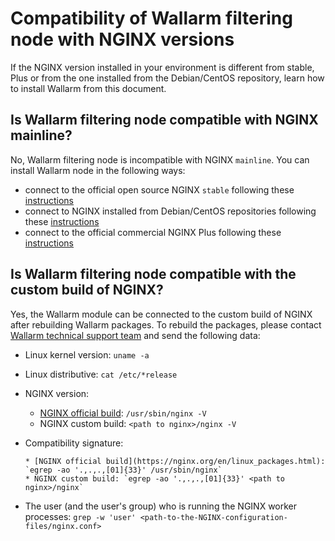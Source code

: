 # Compatibility of Wallarm filtering node with NGINX versions

If the NGINX version installed in your environment is different from stable, Plus or from the one installed from the Debian/CentOS repository, learn how to install Wallarm from this document.

## Is Wallarm filtering node compatible with NGINX mainline?

No, Wallarm filtering node is incompatible with NGINX `mainline`. You can install Wallarm node in the following ways:

* connect to the official open source NGINX `stable` following these [instructions](../installation/nginx/dynamic-module.md)
* connect to NGINX installed from Debian/CentOS repositories following these [instructions](../installation/nginx/dynamic-module-from-distr.md)
* connect to the official commercial NGINX Plus following these [instructions](../installation/nginx-plus.md)

## Is Wallarm filtering node compatible with the custom build of NGINX?

Yes, the Wallarm module can be connected to the custom build of NGINX after rebuilding Wallarm packages. To rebuild the packages, please contact [Wallarm technical support team](mailto:support@wallarm.com) and send the following data:

* Linux kernel version: `uname -a`
* Linux distributive: `cat /etc/*release`
* NGINX version:

    * [NGINX official build](https://nginx.org/en/linux_packages.html): `/usr/sbin/nginx -V`
    * NGINX custom build: `<path to nginx>/nginx -V`

* Compatibility signature:
  
      * [NGINX official build](https://nginx.org/en/linux_packages.html): `egrep -ao '.,.,.,[01]{33}' /usr/sbin/nginx`
      * NGINX custom build: `egrep -ao '.,.,.,[01]{33}' <path to nginx>/nginx`

* The user (and the user's group) who is running the NGINX worker processes: `grep -w 'user' <path-to-the-NGINX-configuration-files/nginx.conf>`
